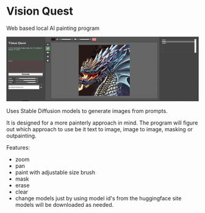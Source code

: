 # Vision Quest
Web based local AI painting program

![screenshot](/docs/images/screenshot.jpg "Vision Quest Screenshot")

Uses Stable Diffusion models to generate images from prompts.

It is designed for a more painterly approach in mind.
The program will figure out which approach to use be it text to image, image to image, masking or outpainting.

Features:
- zoom
- pan
- paint with adjustable size brush
- mask
- erase
- clear
- change models just by using model id's from the huggingface site
	models will be downloaded as needed.
	